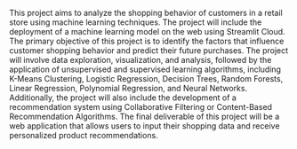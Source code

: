 This project aims to analyze the shopping behavior of customers in a retail store using machine learning techniques. The project will include the deployment of a machine learning model on the web using Streamlit Cloud. The primary objective of this project is to identify the factors that influence customer shopping behavior and predict their future purchases. The project will involve data exploration, visualization, and analysis, followed by the application of unsupervised and supervised learning algorithms, including K-Means Clustering, Logistic Regression, Decision Trees, Random Forests, Linear Regression, Polynomial Regression, and Neural Networks. Additionally, the project will also include the development of a recommendation system using Collaborative Filtering or Content-Based Recommendation Algorithms. The final deliverable of this project will be a web application that allows users to input their shopping data and receive personalized product recommendations.
